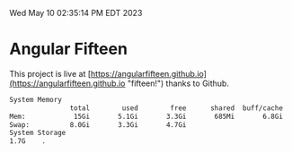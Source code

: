 Wed May 10 02:35:14 PM EDT 2023

# Angular Fifteen


This project is live at [https://angularfifteen.github.io](https://angularfifteen.github.io "fifteen!") thanks to Github.

```bash
System Memory
               total        used        free      shared  buff/cache   available
Mem:            15Gi       5.1Gi       3.3Gi       685Mi       6.8Gi       9.2Gi
Swap:          8.0Gi       3.3Gi       4.7Gi
System Storage
1.7G	.
```
